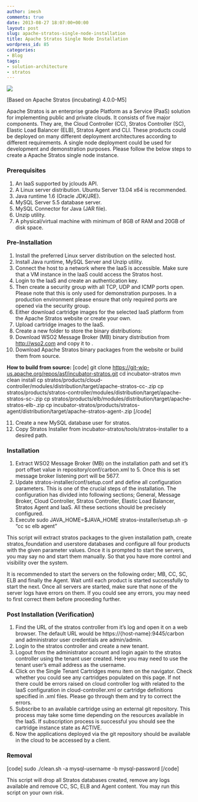 ```yaml
---
author: imesh
comments: true
date: 2013-08-27 18:07:00+00:00
layout: post
slug: apache-stratos-single-node-installation
title: Apache Stratos Single Node Installation
wordpress_id: 85
categories:
- Blog
tags:
- solution-architecture
- stratos
---
```


![](http://rootfolder.info/a/1/images/ApacheStratos/stratos-single-node-architecture.png)

[Based on Apache Stratos (incubating) 4.0.0-M5]

Apache Stratos is an enterprise grade Platform as a Service (PaaS) solution for implementing public and private clouds. It consists of five major components. They are, the Cloud Controller (CC), Stratos Controller (SC), Elastic Load Balancer (ELB), Stratos Agent and CLI. These products could be deployed on many different deployment architectures according to different requirements. A single node deployment could be used for development and demonstration purposes. Please follow the below steps to create a Apache Stratos single node instance.


### Prerequisites


1. An IaaS supported by jclouds API.
2. A Linux server distribution. Ubuntu Server 13.04 x64 is recommended.
3. Java runtime 1.6 (Oracle JDK/JRE).
4. MySQL Server 5.5 database server.
5. MySQL Connector for Java (JAR file).
6. Unzip utility.
7. A physical/virtual machine with minimum of 8GB of RAM and 20GB of disk space.


### Pre-Installation


1. Install the preferred Linux server distribution on the selected host.
2. Install Java runtime, MySQL Server and Unzip utility.
3. Connect the host to a network where the IaaS is accessible. Make sure that a VM instance in the IaaS could access the Stratos host.
4. Login to the IaaS and create an authentication key.
5. Then create a security group with all TCP, UDP and ICMP ports open. Please note that this is only used for demonstration purposes. In a production environment please ensure that only required ports are opened via the security group.
6. Either download cartridge images for the selected IaaS platform from the Apache Stratos website or create your own.
7. Upload cartridge images to the IaaS.
8. Create a new folder to store the binary distributions:
9. Download WSO2 Message Broker (MB) binary distribution from http://wso2.com and copy it to .
10. Download Apache Stratos binary packages from the website or build them from source.

**How to build from source:**
[code]
git clone https://git-wip-us.apache.org/repos/asf/incubator-stratos.git
cd incubator-stratos
mvn clean install
cp stratos/products/cloud-controller/modules/distribution/target/apache-stratos-cc-.zip
cp stratos/products/stratos-controller/modules/distribution/target/apache-stratos-sc-.zip
cp stratos/products/elb/modules/distribution/target/apache-stratos-elb-.zip
cp incubator-stratos/products/stratos-agent/distribution/target/apache-stratos-agent-.zip
[/code]

11. Create a new MySQL database user for stratos.
12. Copy Stratos Installer from incubator-stratos/tools/stratos-installer to a desired path.



### Installation


1. Extract WSO2 Message Broker (MB) on the installation path and set it’s port offset value in repository/conf/carbon.xml to 5. Once this is set message broker listening port will be 5677.
2. Update stratos-installer/conf/setup.conf and define all configuration parameters. This is one of the crucial steps of the installation. The configuration has divided into following sections; General, Message Broker, Cloud Controller, Stratos Controller, Elastic Load Balancer, Stratos Agent and IaaS. All these sections should be precisely configured.
3. Execute sudo JAVA_HOME=$JAVA_HOME stratos-installer/setup.sh -p “cc sc elb agent”

This script will extract stratos packages to the given installation path, create stratos_foundation and userstore databases and configure all four products with the given parameter values. Once it is prompted to start the servers, you may say no and start them manually. So that you have more control and visibility over the system.

It is recommended to start the servers on the following order; MB, CC, SC, ELB and finally the Agent. Wait until each product is started successfully to start the next. Once all servers are started, make sure that none of the server logs have errors on them. If you could see any errors, you may need to first correct them before proceeding further.



### Post Installation (Verification)



1. Find the URL of the stratos controller from it’s log and open it on a web browser. The default URL would be https://{host-name}:9445/carbon and administrator user credentials are admin/admin.
2. Login to the stratos controller and create a new tenant.
3. Logout from the administrator account and login again to the stratos controller using the tenant user created. Here you may need to use the tenant user’s email address as the username.
4. Click on the Single Tenant Cartridges menu item on the navigator. Check whether you could see any cartridges populated on this page. If not there could be errors raised on cloud controller log with related to the IaaS configuration in cloud-controller.xml or cartridge definitions specified in <cartridge>.xml files. Please go through them and try to correct the errors.
5. Subscribe to an available cartridge using an external git repository. This process may take some time depending on the resources available in the IaaS. If subscription process is successful you should see the cartridge instance state as ACTIVE.
6. Now the applications deployed via the git repository should be available in the cloud to be accessed by a client.



### Removal


[code]
sudo ./clean.sh -a mysql-username -b mysql-password
[/code]

This script will drop all Stratos databases created, remove any logs available and remove CC, SC, ELB and Agent content. You may run this script on your own risk.

